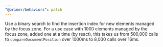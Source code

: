 ```yaml
---
"@primer/behaviors": patch
---
```


Use a binary search to find the insertion index for new elements managed by the focus zone.
For a use case with 1000 elements managed by the focus zone, added one at a time (by react),
this takes us from 500,000 calls to `compareDocumentPosition` over 1000ms to 8,000 calls
over 16ms. 
